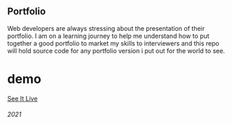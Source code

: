 ## Portfolio

Web developers are always stressing about the presentation of their portfolio.
I am on a learning journey to help me understand how to put together a good portfolio to market my skills to interviewers and this repo will hold source code for any portfolio version i put out for the world to see.

# demo
[See It Live](https://evanschaba.com)

###### 2021

